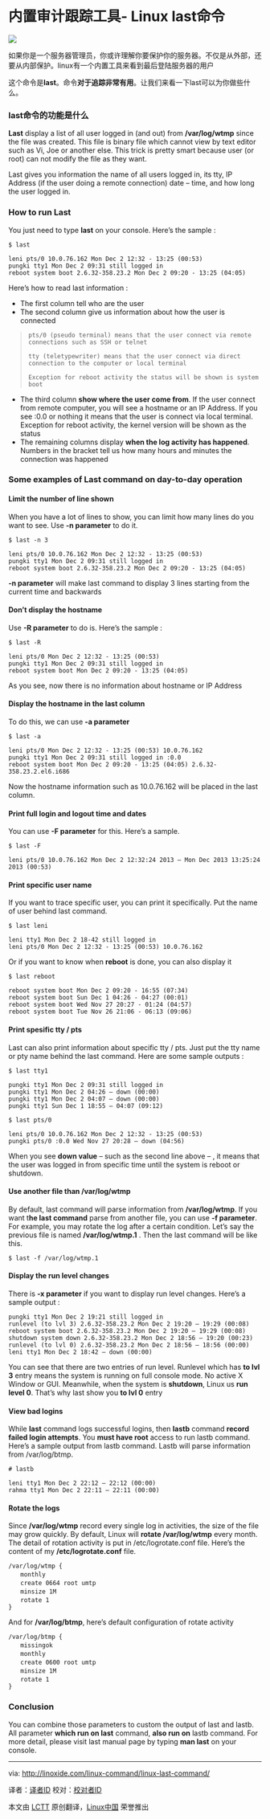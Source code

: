 内置审计跟踪工具- Linux last命令
================================================================================
![](http://linoxide.com/wp-content/uploads/2013/12/linux-last-command.jpg)

如果你是一个服务器管理员，你或许理解你要保护你的服务器。不仅是从外部，还要从内部保护。linux有一个内置工具来看到最后登陆服务器的用户

这个命令是**last**。命令**对于追踪非常有用**。让我们来看一下last可以为你做些什么。

### last命令的功能是什么 ###

**Last** display a list of all user logged in (and out) from **/var/log/wtmp** since the file was created. This file is binary file which cannot view by text editor such as Vi, Joe or another else. This trick is pretty smart because user (or root) can not modify the file as they want.

Last gives you information the name of all users logged in, its tty, IP Address (if the user doing a remote connection) date – time, and how long the user logged in.

### How to run Last ###

You just need to type **last** on your console. Here’s the sample :

    $ last

    leni pts/0 10.0.76.162 Mon Dec 2 12:32 - 13:25 (00:53)
    pungki tty1 Mon Dec 2 09:31 still logged in
    reboot system boot 2.6.32-358.23.2 Mon Dec 2 09:20 - 13:25 (04:05) 

Here’s how to read last information :

- The first column tell who are the user
- The second column give us information about how the user is connected

>     pts/0 (pseudo terminal) means that the user connect via remote connections such as SSH or telnet
> 
>     tty (teletypewriter) means that the user connect via direct connection to the computer or local terminal
> 
>     Exception for reboot activity the status will be shown is system boot

- The third column **show where the user come from**. If the user connect from remote computer, you will see a hostname or an IP Address. If you see :0.0 or nothing it means that the user is connect via local terminal. Exception for reboot activity, the kernel version will be shown as the status
- The remaining columns display **when the log activity has happened**. Numbers in the bracket tell us how many hours and minutes the connection was happened

### Some examples of Last command on day-to-day operation ###

#### Limit the number of line shown ####

When you have a lot of lines to show, you can limit how many lines do you want to see. Use **-n parameter** to do it.

    $ last -n 3

    leni pts/0 10.0.76.162 Mon Dec 2 12:32 - 13:25 (00:53)
    pungki tty1 Mon Dec 2 09:31 still logged in
    reboot system boot 2.6.32-358.23.2 Mon Dec 2 09:20 - 13:25 (04:05)

**-n parameter** will make last command to display 3 lines starting from the current time and backwards

#### Don’t display the hostname ####

Use **-R parameter** to do is. Here’s the sample :

    $ last -R

    leni pts/0 Mon Dec 2 12:32 - 13:25 (00:53)
    pungki tty1 Mon Dec 2 09:31 still logged in
    reboot system boot Mon Dec 2 09:20 - 13:25 (04:05)

As you see, now there is no information about hostname or IP Address

#### Display the hostname in the last column ####

To do this, we can use **-a parameter**

    $ last -a

    leni pts/0 Mon Dec 2 12:32 - 13:25 (00:53) 10.0.76.162
    pungki tty1 Mon Dec 2 09:31 still logged in :0.0
    reboot system boot Mon Dec 2 09:20 - 13:25 (04:05) 2.6.32-358.23.2.el6.i686

Now the hostname information such as 10.0.76.162 will be placed in the last column.

#### Print full login and logout time and dates ####

You can use **-F parameter** for this. Here’s a sample.

    $ last -F

    leni pts/0 10.0.76.162 Mon Dec 2 12:32:24 2013 – Mon Dec 2013 13:25:24 2013 (00:53)

#### Print specific user name ####

If you want to trace specific user, you can print it specifically. Put the name of user behind last command.

    $ last leni

    leni tty1 Mon Dec 2 18-42 still logged in
    leni pts/0 Mon Dec 2 12:32 - 13:25 (00:53) 10.0.76.162

Or if you want to know when **reboot** is done, you can also display it

    $ last reboot

    reboot system boot Mon Dec 2 09:20 - 16:55 (07:34)
    reboot system boot Sun Dec 1 04:26 - 04:27 (00:01)
    reboot system boot Wed Nov 27 20:27 - 01:24 (04:57)
    reboot system boot Tue Nov 26 21:06 - 06:13 (09:06)

#### Print spesific tty / pts ####

Last can also print information about specific tty / pts. Just put the tty name or pty name behind the last command. Here are some sample outputs :

    $ last tty1

    pungki tty1 Mon Dec 2 09:31 still logged in
    pungki tty1 Mon Dec 2 04:26 – down (00:00)
    pungki tty1 Mon Dec 2 04:07 – down (00:00)
    pungki tty1 Sun Dec 1 18:55 – 04:07 (09:12)

    $ last pts/0

    leni pts/0 10.0.76.162 Mon Dec 2 12:32 - 13:25 (00:53)
    pungki pts/0 :0.0 Wed Nov 27 20:28 – down (04:56)

When you see **down value** – such as the second line above – , it means that the user was logged in from specific time until the system is reboot or shutdown.

#### Use another file than /var/log/wtmp ####

By default, last command will parse information from **/var/log/wtmp**. If you want t**he last command** parse from another file, you can use **-f parameter**. For example, you may rotate the log after a certain condition. Let’s say the previous file is named **/var/log/wtmp.1** . Then the last command will be like this.

    $ last -f /var/log/wtmp.1

#### Display the run level changes ####

There is **-x parameter** if you want to display run level changes. Here’s a sample output :

    pungki tty1 Mon Dec 2 19:21 still logged in
    runlevel (to lvl 3) 2.6.32-358.23.2 Mon Dec 2 19:20 – 19:29 (00:08)
    reboot system boot 2.6.32-358.23.2 Mon Dec 2 19:20 – 19:29 (00:08)
    shutdown system down 2.6.32-358.23.2 Mon Dec 2 18:56 – 19:20 (00:23)
    runlevel (to lvl 0) 2.6.32-358.23.2 Mon Dec 2 18:56 – 18:56 (00:00)
    leni tty1 Mon Dec 2 18:42 – down (00:00) 

You can see that there are two entries of run level. Runlevel which has **to lvl 3** entry means the system is running on full console mode. No active X Window or GUI. Meanwhile, when the system is **shutdown**, Linux us **run level 0**. That’s why last show you **to lvl 0** entry

#### View bad logins ####

While **last** command logs successful logins, then **lastb** command **record failed login attempts**. You **must have root** access to run lastb command. Here’s a sample output from lastb command. Lastb will parse information from /var/log/btmp.

    # lastb

    leni tty1 Mon Dec 2 22:12 – 22:12 (00:00)
    rahma tty1 Mon Dec 2 22:11 – 22:11 (00:00) 

#### Rotate the logs ####

Since **/var/log/wtmp** record every single log in activities, the size of the file may grow quickly. By default, Linux will **rotate /var/log/wtmp** every month. The detail of rotation activity is put in /etc/logrotate.conf file. Here’s the content of my **/etc/logrotate.conf** file.

    /var/log/wtmp {
    　　monthly
    　　create 0664 root umtp
    　　minsize 1M
    　　rotate 1
    }

And for **/var/log/btmp**, here’s default configuration of rotate activity

    /var/log/btmp {
    　　missingok
    　　monthly
    　　create 0600 root umtp
    　　minsize 1M
    　　rotate 1
    }

### Conclusion ###

You can combine those parameters to custom the output of last and lastb. All parameter **which run on last** command, **also run on** lastb command. For more detail, please visit last manual page by typing **man last** on your console.

--------------------------------------------------------------------------------

via: http://linoxide.com/linux-command/linux-last-command/

译者：[译者ID](https://github.com/译者ID) 校对：[校对者ID](https://github.com/校对者ID)

本文由 [LCTT](https://github.com/LCTT/TranslateProject) 原创翻译，[Linux中国](http://linux.cn/) 荣誉推出
